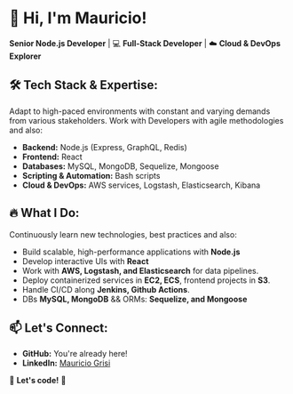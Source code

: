 # 👋 Hi, I'm Mauricio!

**Senior Node.js Developer** | 💻 **Full-Stack Developer** | ☁️ **Cloud & DevOps Explorer**  

## 🛠 Tech Stack & Expertise:
Adapt to high-paced environments with constant and varying demands from various stakeholders. 
Work with Developers with agile methodologies and also: 

- **Backend:** Node.js (Express, GraphQL, Redis)  
- **Frontend:** React  
- **Databases:** MySQL, MongoDB, Sequelize, Mongoose  
- **Scripting & Automation:** Bash scripts  
- **Cloud & DevOps:** AWS services, Logstash, Elasticsearch, Kibana  

## 🔥 What I Do:
Continuously learn new technologies, best practices and also: 

- Build scalable, high-performance applications with **Node.js**  
- Develop interactive UIs with **React**  
- Work with **AWS, Logstash, and Elasticsearch** for data pipelines.
- Deploy containerized services in **EC2, ECS**, frontend projects in **S3**.
- Handle CI/CD along **Jenkins, Github Actions**.
- DBs **MySQL, MongoDB** && ORMs: **Sequelize, and Mongoose**  

## 📫 Let's Connect:
- **GitHub:** You're already here!  
- **LinkedIn:** [Mauricio Grisi](https://www.linkedin.com/in/mauriciogrisi)

🚀 **Let's code!** 🚀 
